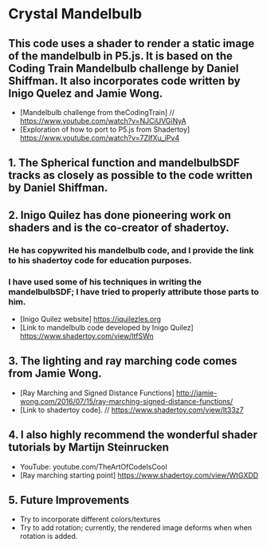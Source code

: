 # Crystal Mandelbulb

## This code uses a shader to render a static image of the mandelbulb in P5.js.  It is based on the Coding Train Mandelbulb challenge by Daniel Shiffman.  It also incorporates code written by Inigo Quelez and Jamie Wong.

- [Mandelbulb challenge from theCodingTrain] // https://www.youtube.com/watch?v=NJCiUVGiNyA
- [Exploration of how to port to P5.js from Shadertoy] https://www.youtube.com/watch?v=7ZIfXu_iPv4

## 1.  The Spherical function and mandelbulbSDF tracks as closely as possible to the code written by Daniel Shiffman. 


## 2.  Inigo Quilez  has done pioneering work on shaders and is the co-creator of shadertoy.  
### He has copywrited his mandelbulb code, and I provide the link to his shadertoy code for education purposes. 
### I have used some of his techniques in writing the mandelbulbSDF; I have tried to properly attribute those parts to him.
- [Inigo Quilez website] https://iquilezles.org
- [Link to mandelbulb code developed by Inigo Quilez] https://www.shadertoy.com/view/ltfSWn

## 3.  The lighting and ray marching code comes from Jamie Wong.
- [Ray Marching and Signed Distance Functions] http://jamie-wong.com/2016/07/15/ray-marching-signed-distance-functions/
- [Link to shadertoy code]. // https://www.shadertoy.com/view/lt33z7

## 4.  I also highly recommend the wonderful shader tutorials by Martijn Steinrucken 
- YouTube: youtube.com/TheArtOfCodeIsCool
- [Ray marching starting point] https://www.shadertoy.com/view/WtGXDD

## 5.   Future Improvements 

- Try to incorporate different colors/textures
- Try to add rotation; currently, the rendered image deforms when when rotation is added.
